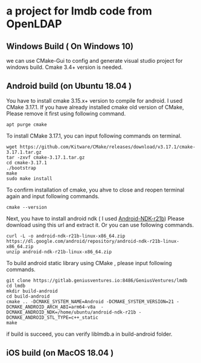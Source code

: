 # a project for lmdb code from OpenLDAP
## Windows Build ( On Windows 10)
we can use CMake-Gui to config and generate visual studio project for windows build.
Cmake 3.4+ version is needed.
## Android build (on Ubuntu 18.04 )
You have to install cmake 3.15.x+ version to compile for android.
I used CMake 3.17.1. If you have already installed cmake old version of CMake, Please remove it first using following command.

	apt purge cmake
	
To install CMake 3.17.1, you can input following commands on terminal.
	
	wget https://github.com/Kitware/CMake/releases/download/v3.17.1/cmake-3.17.1.tar.gz
	tar -zxvf cmake-3.17.1.tar.gz
	cd cmake-3.17.1
	./bootstrap
	make
	sudo make install
	
To confirm installation of cmake, you ahve to close and reopen terminal again and input following commands.
	
	cmake --version
	
Next, you have to install android ndk ( I used [Android-NDK-r21b](https://dl.google.com/android/repository/android-ndk-r21b-linux-x86_64.zip))
Please download using this url and extract it. 
Or you can use following commands.

	curl -L -o android-ndk-r21b-linux-x86_64.zip https://dl.google.com/android/repository/android-ndk-r21b-linux-x86_64.zip
	unzip android-ndk-r21b-linux-x86_64.zip

To build android static library using CMake , please input following commands.

	git clone https://gitlab.geniusventures.io:8486/GeniusVentures/lmdb
	cd lmdb
	mkdir build-android
	cd build-android
	cmake .. -DCMAKE_SYSTEM_NAME=Android -DCMAKE_SYSTEM_VERSION=21 -DCMAKE_ANDROID_ARCH_ABI=arm64-v8a  -DCMAKE_ANDROID_NDK=/home/ubuntu/android-ndk-r21b -DCMAKE_ANDROID_STL_TYPE=c++_static
	make

if build is succeed, you can verify liblmdb.a in build-android folder.
## iOS build (on MacOS 18.04 )
	
	 
	 
	
	